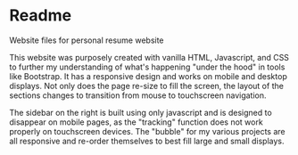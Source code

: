 # Readme

Website files for personal resume website

This website was purposely created with vanilla HTML, Javascript, and CSS to further my understanding of what's happening "under the hood" in tools like Bootstrap. It has a responsive design and works on mobile and desktop displays. Not only does the page re-size to fill the screen, the layout of the sections changes to transition from mouse to touchscreen navigation.

The sidebar on the right is built using only javascript and is designed to disappear on mobile pages, as the "tracking" function does not work properly on touchscreen devices. The "bubble" for my various projects are all responsive and re-order themselves to best fill large and small displays.
